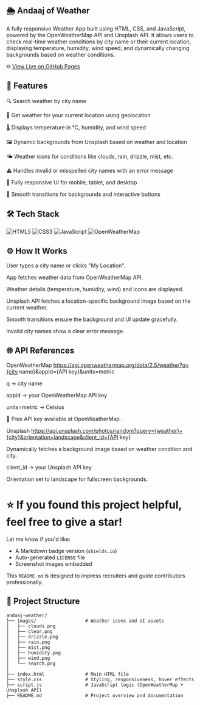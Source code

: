 ## 🌦️ Andaaj of Weather

A fully responsive Weather App built using HTML, CSS, and JavaScript, powered by the OpenWeatherMap API and Unsplash API.
It allows users to check real-time weather conditions by city name or their current location, displaying temperature, humidity, wind speed, and dynamically changing backgrounds based on weather conditions.

🌐 [View Live on GitHub Pages](https://andajofweather.netlify.app/)  


## 📌 Features

🔍 Search weather by city name

📍 Get weather for your current location using geolocation

🌡️ Displays temperature in °C, humidity, and wind speed

🖼️ Dynamic backgrounds from Unsplash based on weather and location

🌤️ Weather icons for conditions like clouds, rain, drizzle, mist, etc.

⚠️ Handles invalid or misspelled city names with an error message

📱 Fully responsive UI for mobile, tablet, and desktop

🎨 Smooth transitions for backgrounds and interactive buttons


## 🛠️ Tech Stack

![HTML5](https://img.shields.io/badge/HTML5-5-E34F26?logo=html5&logoColor=white)
![CSS3](https://img.shields.io/badge/CSS3-3-1572B6?logo=css3&logoColor=white)
![JavaScript](https://img.shields.io/badge/JavaScript-ES6-F7DF1E?logo=javascript&logoColor=black)
![OpenWeatherMap](https://img.shields.io/badge/OpenWeatherMap-API-orange?logo=OpenWeatherMap&logoColor=white)


## ⚙️ How It Works

User types a city name or clicks "My Location".

App fetches weather data from OpenWeatherMap API.

Weather details (temperature, humidity, wind) and icons are displayed.

Unsplash API fetches a location-specific background image based on the current weather.

Smooth transitions ensure the background and UI update gracefully.

Invalid city names show a clear error message.

## 🌐 API References
OpenWeatherMap
https://api.openweathermap.org/data/2.5/weather?q={city name}&appid={API key}&units=metric


q → city name

appid → your OpenWeatherMap API key

units=metric → Celsius

🔑 Free API key available at OpenWeatherMap
.

Unsplash
https://api.unsplash.com/photos/random?query={weather}+{city}&orientation=landscape&client_id={API key}


Dynamically fetches a background image based on weather condition and city.

client_id → your Unsplash API key

Orientation set to landscape for fullscreen backgrounds.

# ⭐ If you found this project helpful, feel free to give a star!

Let me know if you'd like:
- A Markdown badge version (`shields.io`)
- Auto-generated `LICENSE` file
- Screenshot images embedded

This `README.md` is designed to impress recruiters and guide contributors professionally.


## 📁 Project Structure

```plaintext
andaaj-weather/
├── images/                  # Weather icons and UI assets
│   ├── clouds.png
│   ├── clear.png
│   ├── drizzle.png
│   ├── rain.png
│   ├── mist.png
│   ├── humidity.png
│   ├── wind.png
│   └── search.png
│
├── index.html               # Main HTML file
├── style.css                # Styling, responsiveness, hover effects
├── script.js                # JavaScript logic (OpenWeatherMap + Unsplash API)
├── README.md                # Project overview and documentation


